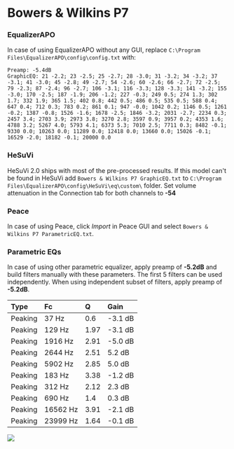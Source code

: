 # Bowers & Wilkins P7

### EqualizerAPO
In case of using EqualizerAPO without any GUI, replace `C:\Program Files\EqualizerAPO\config\config.txt`
with:
```
Preamp: -5.4dB
GraphicEQ: 21 -2.2; 23 -2.5; 25 -2.7; 28 -3.0; 31 -3.2; 34 -3.2; 37 -3.1; 41 -3.0; 45 -2.8; 49 -2.7; 54 -2.6; 60 -2.6; 66 -2.7; 72 -2.5; 79 -2.3; 87 -2.4; 96 -2.7; 106 -3.1; 116 -3.3; 128 -3.3; 141 -3.2; 155 -3.0; 170 -2.5; 187 -1.9; 206 -1.2; 227 -0.3; 249 0.5; 274 1.3; 302 1.7; 332 1.9; 365 1.5; 402 0.8; 442 0.5; 486 0.5; 535 0.5; 588 0.4; 647 0.4; 712 0.3; 783 0.2; 861 0.1; 947 -0.0; 1042 0.2; 1146 0.5; 1261 -0.2; 1387 -0.8; 1526 -1.6; 1678 -2.5; 1846 -3.2; 2031 -2.7; 2234 0.3; 2457 3.4; 2703 3.9; 2973 3.8; 3270 2.8; 3597 0.9; 3957 0.2; 4353 1.6; 4788 3.2; 5267 4.0; 5793 4.1; 6373 5.3; 7010 2.5; 7711 0.3; 8482 -0.1; 9330 0.0; 10263 0.0; 11289 0.0; 12418 0.0; 13660 0.0; 15026 -0.1; 16529 -2.0; 18182 -0.1; 20000 0.0
```

### HeSuVi
HeSuVi 2.0 ships with most of the pre-processed results. If this model can't be found in HeSuVi add
`Bowers & Wilkins P7 GraphicEQ.txt` to `C:\Program Files\EqualizerAPO\config\HeSuVi\eq\custom\` folder.
Set volume attenuation in the Connection tab for both channels to **-54**

### Peace
In case of using Peace, click *Import* in Peace GUI and select `Bowers & Wilkins P7 ParametricEQ.txt`.

### Parametric EQs
In case of using other parametric equalizer, apply preamp of **-5.2dB** and build filters manually
with these parameters. The first 5 filters can be used independently.
When using independent subset of filters, apply preamp of **-5.2dB**.

| Type    | Fc       |    Q | Gain    |
|:--------|:---------|:-----|:--------|
| Peaking | 37 Hz    | 0.6  | -3.1 dB |
| Peaking | 129 Hz   | 1.97 | -3.1 dB |
| Peaking | 1916 Hz  | 2.91 | -5.0 dB |
| Peaking | 2644 Hz  | 2.51 | 5.2 dB  |
| Peaking | 5902 Hz  | 2.85 | 5.0 dB  |
| Peaking | 183 Hz   | 3.38 | -1.2 dB |
| Peaking | 312 Hz   | 2.12 | 2.3 dB  |
| Peaking | 690 Hz   | 1.4  | 0.3 dB  |
| Peaking | 16562 Hz | 3.91 | -2.1 dB |
| Peaking | 23999 Hz | 1.64 | -0.1 dB |

![](https://raw.githubusercontent.com/jaakkopasanen/AutoEq/master/results/rtings/avg/Bowers%20&%20Wilkins%20P7/Bowers%20&%20Wilkins%20P7.png)